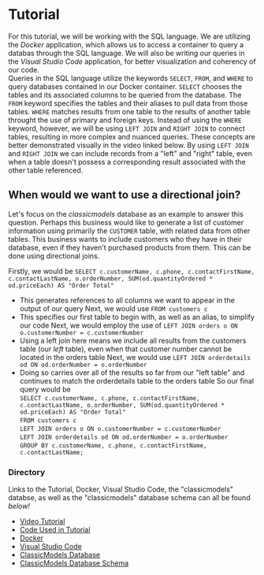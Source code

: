 # Tutorial
  For this tutorial, we will be working with the SQL language. We are utilizing the *Docker* application, which allows us to access a container to query a databas through the SQL language. We will also be writing our queries in the *Visual Studio Code* application, for better visualization and coherency of our code. <br> Queries in the SQL language utilize the keywords `SELECT`, `FROM`, and `WHERE` to query databases contained in our Docker container. `SELECT` chooses the tables and its associated columns to be queried from the database. The `FROM` keyword specifies the tables and their aliases to pull data from those tables. `WHERE` matches results from one table to the results of another table throught the use of primary and foreign keys. Instead of using the `WHERE` keyword, however, we will be using `LEFT JOIN` and `RIGHT JOIN` to connect tables, resulting in more complex and nuanced queries. These concepts are better demonstrated visually in the video linked below. By using `LEFT JOIN` and `RIGHT JOIN` we can include records from a "left" and "right" table, even when a table doesn't possess a corresponding result associated with the other table referenced. 

## When would we want to use a directional join?
Let's focus on the *classicmodels* database as an example to answer this question. Perhaps this business would like to generate a list of customer information using primarily the `CUSTOMER` table, with related data from other tables. This business wants to include customers who they have in their database, even if they haven't purchased products from them. This can be done using directional joins. 
<br>

Firstly, we would be `SELECT c.customerName, c.phone, c.contactFirstName, c.contactLastName, o.orderNumber, SUM(od.quantityOrdered * od.priceEach) AS "Order Total"` 
* This generates references to all columns we want to appear in the output of our query
Next, we would use `FROM customers c`
* This specifies our first table to begin with, as well as an alias, to simplify our code
Next, we would employ the use of `LEFT JOIN orders o ON o.customerNumber = c.customerNumber`
* Using a left join here means we include all results from the customers table (our *left* table), even when that customer number cannot be located in the orders table
Next, we would use `LEFT JOIN orderdetails od ON od.orderNumber = o.orderNumber`
* Doing so carries over all of the results so far from our "left table" and continues to match the orderdetails table to the orders table
So our final query would be <br>`SELECT c.customerName, c.phone, c.contactFirstName, c.contactLastName, o.orderNumber, SUM(od.quantityOrdered * od.priceEach) AS "Order Total"`<br>
`FROM customers c`<br>
`LEFT JOIN orders o ON o.customerNumber = c.customerNumber`<br>
`LEFT JOIN orderdetails od ON od.orderNumber = o.orderNumber` <br> 
`GROUP BY c.customerName, c.phone, c.contactFirstName, c.contactLastName;`




### Directory
Links to the Tutorial, Docker, Visual Studio Code, the "classicmodels" databse, as well as the "classicmodels" database schema can all be found *below!*

- [Video Tutorial](https://youtu.be/6O-k023Goco)
- [Code Used in Tutorial](https://github.com/seanmoserr/SQLJoinsTutorial/blob/main/it1600demo.sql)
- [Docker](https://www.docker.com/)
- [Visual Studio Code](https://code.visualstudio.com/)
- [ClassicModels Database](https://github.com/seanmoserr/SQLJoinsTutorial/blob/main/classicmodels.sql)
- [ClassicModels Database Schema](https://github.com/seanmoserr/SQLJoinsTutorial/blob/main/Classic-Models-Schema.pdf)
